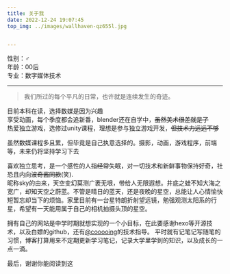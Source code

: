 ```yaml
---
title: 关于我
date: 2022-12-24 19:07:45
top_img: ../images/wallhaven-qz655l.jpg


---
```


性别：♂  
年龄：00后  
专业：数字媒体技术  
***
>我们所过的每个平凡的日常，也许就是连续发生的奇迹。

目前本科在读，选择数媒是因为兴趣  
享受动画，每个季度都会追新番，blender还在自学中，~~虽然美术很差就是了~~   
热爱独立游戏，选修过unity课程，理想是参与独立游戏开发，~~但技术力远远不够~~  

虽然数媒课程多且累，但毕竟是自己执意选择的。摄影，动画，游戏程序，前端等，未来仍将坚持学习下去   

喜欢独立思考，是一个感性的人~~指经常失眠~~，对一切技术和新鲜事物保持好奇，社恐且内向~~波奇酱同款~~(笑).  
昵称sky的由来，天空变幻莫测广袤无垠，带给人无限遐想。井底之蛙不知大海之宽广，却知天空之蔚蓝。不管是晴日的蓝天，还是夜晚的星空，总能让人心情愉快短暂忘却当下的烦恼。家里目前有一台星特朗折射望远镜，勉强观测太阳系的行星，希望有一天能用属于自己的相机拍摄头顶的星空。

拥有自己的网站是中学时期就想实现的一个小目标，在此要感谢hexo等开源技术，以及白嫖的github，还有[@cooooing](https://cooooing.github.io/)的技术指导。 平时就有记笔记写随笔的习惯，博客打算用来不定期更新学习笔记，记录大学里学到的知识，以及成长的一点一滴。

最后，谢谢你能阅读到这


